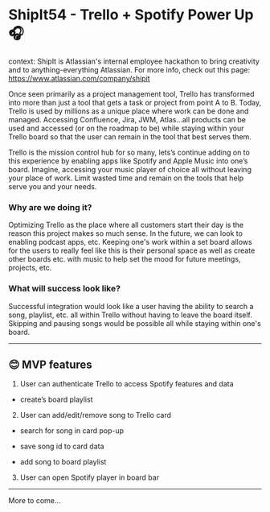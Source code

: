 # ShipIt54 - Trello + Spotify Power Up 🎧

context: ShipIt is Atlassian's internal employee hackathon to bring creativity and to anything-everything Atlassian. For more info, check out this page: https://www.atlassian.com/company/shipit

Once seen primarily as a project management tool, Trello has transformed into more than just a tool that gets a task or project from point A to B. Today, Trello is used by millions as a unique place where work can be done and managed. Accessing Confluence, Jira, JWM, Atlas…all products can be used and accessed (or on the roadmap to be) while staying within your Trello board so that the user can remain in the tool that best serves them.

Trello is the mission control hub for so many, lets’s continue adding on to this experience by enabling apps like Spotify and Apple Music into one’s board. Imagine, accessing your music player of choice all without leaving your place of work. Limit wasted time and remain on the tools that help serve you and your needs.

### Why are we doing it?
Optimizing Trello as the place where all customers start their day is the reason this project makes so much sense. In the future, we can look to enabling podcast apps, etc. Keeping one's work within a set board allows for the users to really feel like this is their personal space as well as create other boards etc. with music to help set the mood for future meetings, projects, etc.

### What will success look like?
Successful integration would look like a user having the ability to search a song, playlist, etc. all within Trello without having to leave the board itself. Skipping and pausing songs would be possible all while staying within one's board.

---

## 😊 MVP features 

1. User can authenticate Trello to access Spotify features and data

  - create’s board playlist

2. User can add/edit/remove song to Trello card

  - search for song in card pop-up

  - save song id to card data

  - add song to board playlist

3. User can open Spotify player in board bar

---

More to come...

